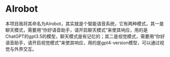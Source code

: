 # AIrobot
本项目我将其命名为AIrobot，其实就是个智能语音系统，它有两种模式，其一是聊天模式，需要用“你好语音助手，请开启聊天模式”来使其响应，用的是ChatGPT的gpt3.5的模型，聊天模式是有记忆的；其二是视觉模式，需要用“你好语音助手，请开启视觉模式”来使其响应，用的是gpt4-version模型，可以通过视觉与外界交互。
